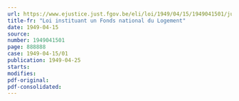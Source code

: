 ```yaml
---
url: https://www.ejustice.just.fgov.be/eli/loi/1949/04/15/1949041501/justel
title-fr: "Loi instituant un Fonds national du Logement"
date: 1949-04-15
source:
number: 1949041501
page: 888888
case: 1949-04-15/01
publication: 1949-04-25
starts:
modifies:
pdf-original:
pdf-consolidated:
---
```


